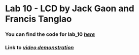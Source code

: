 # Lab 10 - LCD by Jack Gaon and Francis Tanglao
### You can find the code for lab_10 [*here*](https://github.com/fctanglao/IntroductionToMicrocontrollersLabs/blob/main/Lab%2010/lcd_counter.c)
### Link to [*video demonstration*](https://youtu.be/MZOOPm8-g9U)
